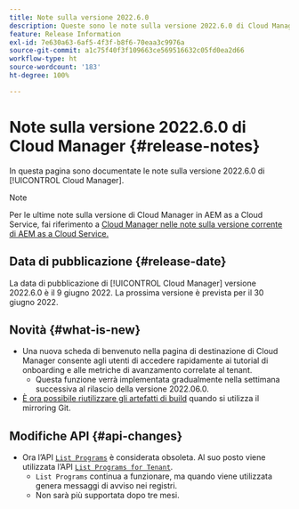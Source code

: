 ```yaml
---
title: Note sulla versione 2022.6.0
description: Queste sono le note sulla versione 2022.6.0 di Cloud Manager.
feature: Release Information
exl-id: 7e630a63-6af5-4f3f-b8f6-70eaa3c9976a
source-git-commit: a1c75f40f3f109663ce569516632c05fd0ea2d66
workflow-type: ht
source-wordcount: '183'
ht-degree: 100%

---
```


# Note sulla versione 2022.6.0 di Cloud Manager {#release-notes}

In questa pagina sono documentate le note sulla versione 2022.6.0 di [!UICONTROL Cloud Manager].

>[!NOTE]
>
>Per le ultime note sulla versione di Cloud Manager in AEM as a Cloud Service, fai riferimento a [Cloud Manager nelle note sulla versione corrente di AEM as a Cloud Service.](https://experienceleague.adobe.com/docs/experience-manager-cloud-service/content/implementing/using-cloud-manager/release-notes-cloud-manager/release-notes-cm-current.html?lang=it)

## Data di pubblicazione {#release-date}

La data di pubblicazione di [!UICONTROL Cloud Manager] versione 2022.6.0 è il 9 giugno 2022. La prossima versione è prevista per il 30 giugno 2022.

## Novità {#what-is-new}

* Una nuova scheda di benvenuto nella pagina di destinazione di Cloud Manager consente agli utenti di accedere rapidamente ai tutorial di onboarding e alle metriche di avanzamento correlate al tenant.
   * Questa funzione verrà implementata gradualmente nella settimana successiva al rilascio della versione 2022.06.0.
* [È ora possibile riutilizzare gli artefatti di build](/help/getting-started/project-setup.md#build-artifact-reuse) quando si utilizza il mirroring Git.

## Modifiche API {#api-changes}

* Ora l’API [`List Programs`](https://developer.adobe.com/experience-cloud/cloud-manager/reference/api/#operation/getPrograms) è considerata obsoleta. Al suo posto viene utilizzata l’API [`List Programs for Tenant`](https://developer.adobe.com/experience-cloud/cloud-manager/reference/api/#operation/getProgramsForTenant).
   * `List Programs` continua a funzionare, ma quando viene utilizzata genera messaggi di avviso nei registri.
   * Non sarà più supportata dopo tre mesi.
